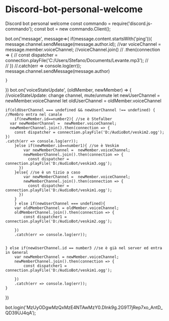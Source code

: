 # Discord-bot-personal-welcome
Discord bot personal welcome
const commando = require('discord.js-commando');
const bot = new commando.Client();

bot.on('message', message=>{
    if(message.content.startsWith('ping')){
        message.channel.sendMessage(message.author.id);
        //var voiceChannel = message.member.voiceChannel;
        //voiceChannel.join()
          //  .then(connection => {
            //    const dispatcher = connection.playFile('C:/Users/Stefano/Documents/Levante.mp3');
              //  
           // })
            //.catch(err => console.log(err));
            message.channel.sendMessage(message.author)
        
    }
})
bot.on('voiceStateUpdate', (oldMember, newMember) => { //voiceStateUpdate: change channel, mute/unmute
    let newUserChannel = newMember.voiceChannel
    let oldUserChannel = oldMember.voiceChannel


    if(oldUserChannel === undefined && newUserChannel !== undefined) { //Membro entra nel canale
        if(newMember.id==number2){ //se è Stefalber
      var newMemberChannel =  newMember.voiceChannel;
      newMemberChannel.join().then(connection => {
        const dispatcher = connection.playFile('D:/AudioBot/veskim2.ogg');
    })
    .catch(err => console.log(err));
        }else if(newMember.id==number1){ //se è Veskim
            var newMemberChannel =  newMember.voiceChannel;
            newMemberChannel.join().then(connection => {
              const dispatcher = connection.playFile('D:/AudioBot/veskim3.ogg');
          })
        }else{ //se è un tizio a caso
            var newMemberChannel =  newMember.voiceChannel;
            newMemberChannel.join().then(connection => {
              const dispatcher = connection.playFile('D:/AudioBot/veskim1.ogg');
          })
        }
        } else if(newUserChannel === undefined){
        var oldMemberChannel = oldMember.voiceChannel;
        oldMemberChannel.join().then(connection => {
            const dispatcher1 = connection.playFile('D:/AudioBot/veskim2.ogg');
            
        })
        .catch(err => console.log(err));
    

    } else if(newUserChannel.id == number3 //se è già nel server ed entra in General
        var newMemberChannel = newMember.voiceChannel;
        newMemberChannel.join().then(connection => {
            const dispatcher1 = connection.playFile('D:/AudioBot/veskim1.ogg');
            
        })
        .catch(err => console.log(err));
    }
  })


bot.login('MzUyODgwMzQxMzE4NTAwMzY0.DInk9g.2G9T7jRep7xo_AntD_QD39UJ4qA');
